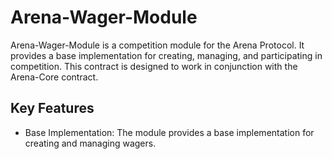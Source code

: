 # Arena-Wager-Module

Arena-Wager-Module is a competition module for the Arena Protocol. It provides a base implementation for creating, managing, and participating in competition. This contract is designed to work in conjunction with the Arena-Core contract.

## Key Features

- Base Implementation: The module provides a base implementation for creating and managing wagers.
